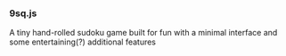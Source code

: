 ### 9sq.js
A tiny hand-rolled sudoku game built for fun with a minimal interface and some entertaining(?) additional features